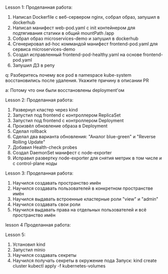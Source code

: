 Lesson 1:
Проделанная работа:
  1. Написал Dockerfile с веб-сервером nginx, собрал образ, запушил в dockerhub
  2. Написал манифест web-pod.yaml с init контейнером для подтягивания статики в общий mountPath /app
  3. Собрал образ microservices-demo и запушил в dockerhub
  4. Сгенерировал ad-hoc коммандой манифест frontend-pod.yaml для сервиса microservices-demo
  5. Создал исправленный frontend-pod-healthy.yaml на основе frontend-pod.yaml
  6. Запушил ДЗ в репу

q: Разберитесь почему все pod в namespace kube-system восстановились после удаления. Укажите причину в описании PR

a: Потому что они были восстановлены deployment'ом

Lesson 2:
Проделанная работа:
  1. Развернул кластер через kind
  2. Запустил под frontend с контроллером ReplicaSet
  3. Запустил под frontend с контроллером Deployment
  4. Произвёл обновление образа в Deployment
  5. Сделал rollback 
  6. Сделал два варианта обновления: "Аналог blue-green" и "Reverse Rolling Update"
  7. Добавил Health-check probes
  8. Создал DaemonSet манифест с node-exporter
  9. Исправил развертку node-exporter для снятия метрик в том числе и с control-plane ноды

Lesson 3:
Проделанная работа:
  1. Научился создавать пространство имён
  2. Научился создавать пользователей в конкретном пространстве имён
  3. Научился выдавать встроенные кластерные роли "view" и "admin"
  4. Научился создавать свои роли
  5. Научился выдавать права на отдельных пользователей и всё пространство имён

lesson 4
Проделанная работа:




Lesson 5:
  1. Установил kind
  2. Запустил minio
  3. Научился создавать секреты
  4. Научился получать секреты в окружение пода
Запуск:
  kind create cluster
  kubectl apply -f kubernetes-volumes
